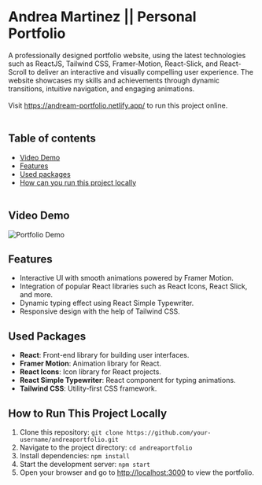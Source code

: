 # Andrea Martinez || Personal Portfolio

A professionally designed portfolio website, using the latest technologies such as ReactJS, Tailwind CSS, Framer-Motion, React-Slick, and React-Scroll to deliver an interactive and visually compelling user experience. The website showcases my skills and achievements through dynamic transitions, intuitive navigation, and engaging animations.
<br>
<br>
Visit https://andream-portfolio.netlify.app/ to run this project online.
<br>
<br>

## Table of contents

- [Video Demo](#video-demo)
- [Features](#features)
- [Used packages](#used-packages)
- [How can you run this project locally](#how-can-you-run-this-project-locally)
  <br>
  <br>

## Video Demo

![Portfolio Demo](https://github.com/AndreaBitmind/portfolio-react/blob/main/public/porftolioGif.gif)

## Features

- Interactive UI with smooth animations powered by Framer Motion.
- Integration of popular React libraries such as React Icons, React Slick, and more.
- Dynamic typing effect using React Simple Typewriter.
- Responsive design with the help of Tailwind CSS.

## Used Packages

- **React**: Front-end library for building user interfaces.
- **Framer Motion**: Animation library for React.
- **React Icons**: Icon library for React projects.
- **React Simple Typewriter**: React component for typing animations.
- **Tailwind CSS**: Utility-first CSS framework.

## How to Run This Project Locally

1. Clone this repository: `git clone https://github.com/your-username/andreaportfolio.git`
2. Navigate to the project directory: `cd andreaportfolio`
3. Install dependencies: `npm install`
4. Start the development server: `npm start`
5. Open your browser and go to [http://localhost:3000](http://localhost:3000) to view the portfolio.
